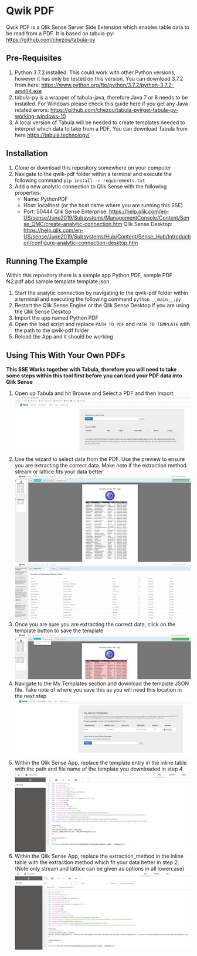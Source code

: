 # Qwik PDF
Qwik PDF is a Qlik Sense Server Side Extension which enables table data to be read from a PDF. It is based on tabula-py: https://github.com/chezou/tabula-py

## Pre-Requisites 
1. Python 3.7.2 installed. This could work with other Python versions, however it has only be tested on this version. You can download 3.7.2 from here: https://www.python.org/ftp/python/3.7.2/python-3.7.2-amd64.exe
2. tabula-py is a wrapper of tabula-java, therefore Java 7 or 8 needs to be installed. For Windows please check this guide here if you get any Java related errors: https://github.com/chezou/tabula-py#get-tabula-py-working-windows-10
3. A local version of Tabula will be needed to create templates needed to interpret which data to take from a PDF. You can download Tabula from here https://tabula.technology/

## Installation
1. Clone or download this repository somewhere on your computer
2. Navigate to the qwik-pdf folder within a terminal and execute the following command `pip install -r requirements.txt`
3. Add a new analytic connection to Qlik Sense with the following properties: 
    * Name: PythonPDF
    * Host: localhost (or the host name where you are running this SSE)
    * Port: 50444
Qlik Sense Enterprise: https://help.qlik.com/en-US/sense/June2019/Subsystems/ManagementConsole/Content/Sense_QMC/create-analytic-connection.htm 
Qlik Sense Desktop: https://help.qlik.com/en-US/sense/June2019/Subsystems/Hub/Content/Sense_Hub/Introduction/configure-analytic-connection-desktop.htm

## Running The Example
Within this repository there is a sample app Python PDF, sample PDF fs2.pdf abd sample template template.json
1. Start the analytic connection by navigating to the qwik-pdf folder within a terminal and executing the following command `python __main__.py`
2. Restart the Qlik Sense Engine or the Qlik Sense Desktop if you are using the Qlik Sense Desktop
3. Import the app named Python PDF 
4. Open the load script and replace `PATH_TO_PDF` and `PATH_TO_TEMPLATE` with the path to the qwik-pdf folder
5. Reload the App and it should be working

## Using This With Your Own PDFs
**This SSE Works together with Tabula, therefore you will need to take some steps within this tool first before you can load your PDF data into Qlik Sense**
1. Open up Tabula and hit Browse and Select a PDF and then Import
![1](https://raw.githubusercontent.com/rileymd88/data/master/qwik-pdf/qwik-pdf1.PNG)
2. Use the wizard to select data from the PDF. Use the preview to ensure you are extracting the correct data. Make note if the extraction method stream or lattice fits your data better
![2](https://raw.githubusercontent.com/rileymd88/data/master/qwik-pdf/qwik-pdf2.PNG)
![3](https://raw.githubusercontent.com/rileymd88/data/master/qwik-pdf/qwik-pdf3.PNG)
3. Once you are sure you are extracting the correct data, click on the template button to save the template
![4](https://raw.githubusercontent.com/rileymd88/data/master/qwik-pdf/qwik-pdf4.PNG)
4. Navigate to the My Templates section and download the template JSON file. Take note of where you save this as you will need this location in the next step
![5](https://raw.githubusercontent.com/rileymd88/data/master/qwik-pdf/qwik-pdf5.PNG)
5. Within the Qlik Sense App, replace the template entry in the inline table with the path and file name of the template you downloaded in step 4
![6](https://raw.githubusercontent.com/rileymd88/data/master/qwik-pdf/qwik-pdf6.PNG)
6. Within the Qlik Sense App, replace the extraction_method in the inline table with the extraction method which fit your data better in step 2. (Note only stream and lattice can be given as options in all lowercase)
![7](https://raw.githubusercontent.com/rileymd88/data/master/qwik-pdf/qwik-pdf7.PNG)
